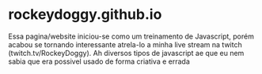 # rockeydoggy.github.io
Essa pagina/website iniciou-se como um treinamento de Javascript, porém acabou se tornando interessante atrela-lo a minha live stream na twitch (twitch.tv/RockeyDoggy).
Ah diversos tipos de javascript ae que eu nem sabia que era possivel usado de forma criativa e errada
